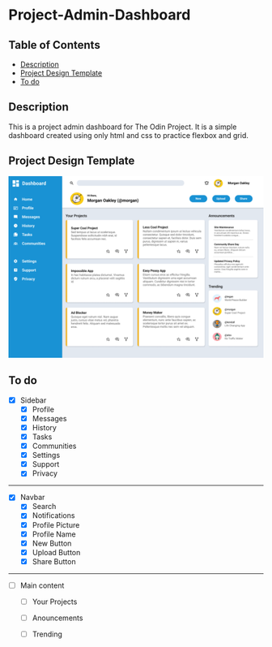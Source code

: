 # Project-Admin-Dashboard

## Table of Contents
- [Description](#description)
- [Project Design Template](#project-design-template)
- [To do](#to-do)

## Description
This is a project admin dashboard for The Odin Project. It is a simple dashboard created using only html and css to practice flexbox and grid. 

## Project Design Template
![Project Design Template](./dashboard-project.png)

## To do
- [x] Sidebar
    - [x] Profile
    - [x] Messages
    - [x] History
    - [x] Tasks
    - [x] Communities
    - [x] Settings
    - [x] Support
    - [x] Privacy
---

- [x] Navbar
    - [x] Search
    - [x] Notifications
    - [x] Profile Picture
    - [x] Profile Name
    - [x] New Button
    - [x] Upload Button
    - [x] Share Button
---

- [ ] Main content
    - [ ] Your Projects
    - [ ] Anouncements
    - [ ] Trending

